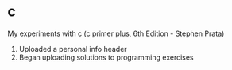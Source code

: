 # c
My experiments with c (c primer plus, 6th Edition - Stephen Prata)

1) Uploaded a personal info header
2) Began uploading solutions to programming exercises
